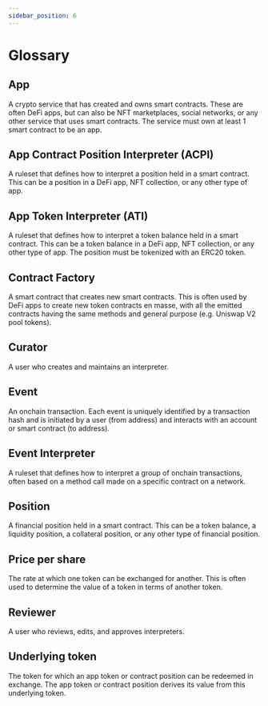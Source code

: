 ```yaml
---
sidebar_position: 6
---
```


# Glossary

## App

A crypto service that has created and owns smart contracts. These are often DeFi apps, but can also be NFT marketplaces, social networks, or any other service that uses smart contracts. The service must own at least 1 smart contract to be an app.

## App Contract Position Interpreter (ACPI)

A ruleset that defines how to interpret a position held in a smart contract. This can be a position in a DeFi app, NFT collection, or any other type of app.

## App Token Interpreter (ATI)

A ruleset that defines how to interpret a token balance held in a smart contract. This can be a token balance in a DeFi app, NFT collection, or any other type of app. The position must be tokenized with an ERC20 token.

## Contract Factory

A smart contract that creates new smart contracts. This is often used by DeFi apps to create new token contracts en masse, with all the emitted contracts having the same methods and general purpose (e.g. Uniswap V2 pool tokens).

## Curator

A user who creates and maintains an interpreter.

## Event

An onchain transaction. Each event is uniquely identified by a transaction hash and is initiated by a user (from address) and interacts with an account or smart contract (to address).

## Event Interpreter

A ruleset that defines how to interpret a group of onchain transactions, often based on a method call made on a specific contract on a network.

## Position

A financial position held in a smart contract. This can be a token balance, a liquidity position, a collateral position, or any other type of financial position.

## Price per share

The rate at which one token can be exchanged for another. This is often used to determine the value of a token in terms of another token.

## Reviewer

A user who reviews, edits, and approves interpreters.

## Underlying token

The token for which an app token or contract position can be redeemed in exchange. The app token or contract position derives its value from this underlying token.
